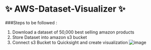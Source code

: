 # ✨ AWS-Dataset-Visualizer ✨
###Steps to be followed :
1. Download a dataset of 50,000 best selling amazon products
2. Store Dataset into amazon s3 bucket
3. Connect s3 Bucket to Quicksight and create visualization
   ![image](https://github.com/20a31a0538/AWS-Dataset-Visualizer/assets/110081197/d7647415-5829-4e21-b5c5-037f1dc79f74)
